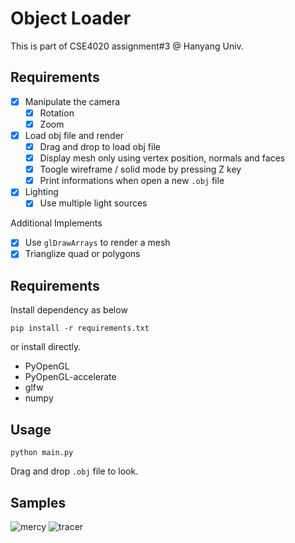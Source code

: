 # Object Loader

This is part of CSE4020 assignment#3 @ Hanyang Univ.

## Requirements

- [x] Manipulate the camera
    - [x] Rotation
    - [x] Zoom
- [x] Load obj file and render
    - [x] Drag and drop to load obj file
    - [x] Display mesh only using vertex position, normals and faces
    - [x] Toogle wireframe / solid mode by pressing Z key
    - [x] Print informations when open a new `.obj` file
- [x] Lighting
    - [x] Use multiple light sources

Additional Implements

- [x] Use `glDrawArrays` to render a mesh
- [x] Trianglize quad or polygons

## Requirements

Install dependency as below

```
pip install -r requirements.txt
```

or install directly.

- PyOpenGL
- PyOpenGL-accelerate
- glfw
- numpy

## Usage

```
python main.py
```

Drag and drop `.obj` file to look.

## Samples

![mercy](https://github.com/MaybeS/CSE4020/blob/master/assignment3/images/mercy.png?raw=true)
![tracer](https://github.com/MaybeS/CSE4020/blob/master/assignment3/images/tracer.png?raw=true)
